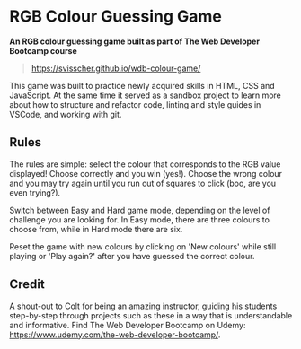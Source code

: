 # RGB Colour Guessing Game
**An RGB colour guessing game built as part of The Web Developer Bootcamp course**

> https://svisscher.github.io/wdb-colour-game/

This game was built to practice newly acquired skills in HTML, CSS and JavaScript. At the same time it served as a sandbox project to learn more about how to structure and refactor code, linting and style guides in VSCode, and working with git.

## Rules
The rules are simple: select the colour that corresponds to the RGB value displayed! Choose correctly and you win (yes!). Choose the wrong colour and you may try again until you run out of squares to click (boo, are you even trying?).

Switch between Easy and Hard game mode, depending on the level of challenge you are looking for. In Easy mode, there are three colours to choose from, while in Hard mode there are six.

Reset the game with new colours by clicking on 'New colours' while still playing or 'Play again?' after you have guessed the correct colour.

## Credit
A shout-out to Colt for being an amazing instructor, guiding his students step-by-step through projects such as these in a way that is understandable and informative. Find The Web Developer Bootcamp on Udemy: https://www.udemy.com/the-web-developer-bootcamp/.
